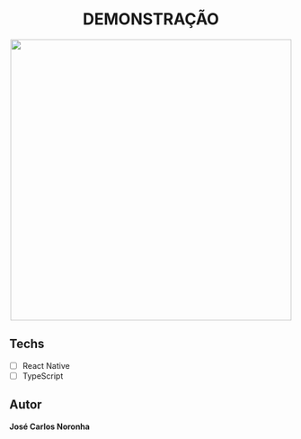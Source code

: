 <h1 align="center">
  DEMONSTRAÇÃO
</h1>

<p align="center">
  <img src="./src/assets/demoDesafio01.gif" height="500">
</p>

## Techs

* [ ] React Native
* [ ] TypeScript

## Autor

**José Carlos Noronha**